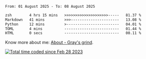 <!--START_SECTION:waka-->

```txt
From: 01 August 2025 - To: 08 August 2025

zsh        4 hrs 15 mins   >>>>>>>>>>>>>>>>>>>>-----   81.37 %
Markdown   41 mins         >>>----------------------   13.08 %
Python     12 mins         >------------------------   04.01 %
TOML       4 mins          -------------------------   01.44 %
HTML       0 secs          -------------------------   00.11 %
```

<!--END_SECTION:waka-->

<!-- [![grayxu's github stats](https://github-readme-stats.vercel.app/api?username=grayxu&count_private=true&show_icons=true)](https://github.com/grayxu) -->

Know more about me: [About - Gray's grind](https://www.grayxu.cn/).
<p align="left">
  <a href="https://wakatime.com/@c69eb31e-43a1-463f-8968-c3449e386f57"><img src="https://wakatime.com/badge/user/c69eb31e-43a1-463f-8968-c3449e386f57.svg" title="Total time coded since Feb 28 2023" /></a>
</p>

